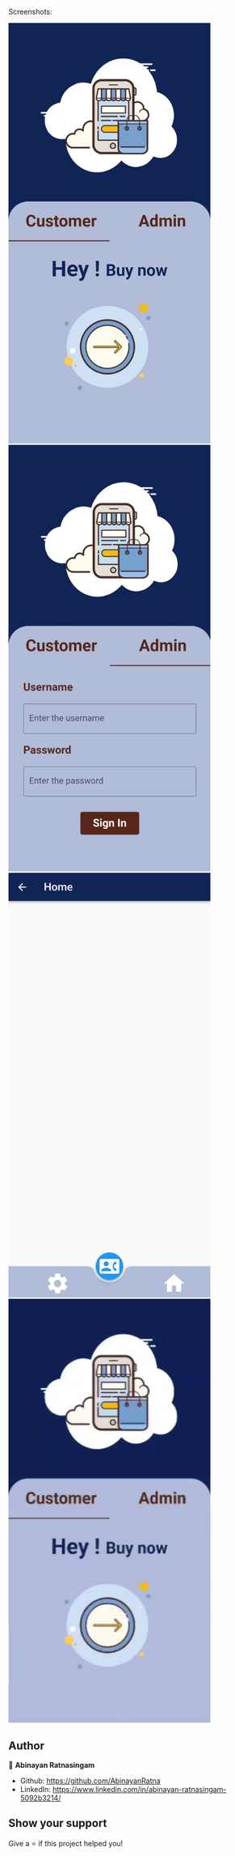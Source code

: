 Screenshots:

<img src="ScreenShots/sample_1.jpg" style="width: 400px"/>
<img src="ScreenShots/sample_2.jpg" style="width: 400px"/>
<img src="ScreenShots/sample_3.jpg" style="width: 400px"/>
<img src="ScreenShots/sample_4.gif" style="width: 400px"/>

## Author

👤 **Abinayan Ratnasingam**

- Github: https://github.com/AbinayanRatna
- LinkedIn: https://www.linkedin.com/in/abinayan-ratnasingam-5092b3214/

## Show your support

Give a ⭐️ if this project helped you!
